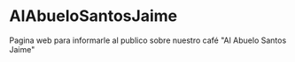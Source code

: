 # AlAbueloSantosJaime
Pagina web para informarle al publico sobre nuestro café "Al Abuelo Santos Jaime" 
